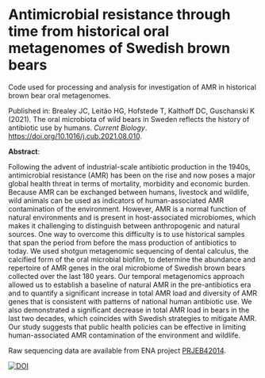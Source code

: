 # Antimicrobial resistance through time from historical oral metagenomes of Swedish brown bears

Code used for processing and analysis for investigation of AMR in historical brown bear oral metagenomes.

Published in: Brealey JC, Leitão HG, Hofstede T, Kalthoff DC, Guschanski K (2021). The oral microbiota of wild bears in Sweden reflects the history of antibiotic use by humans. *Current Biology*. https://doi.org/10.1016/j.cub.2021.08.010.

**Abstract**:

Following the advent of industrial-scale antibiotic production in the 1940s, antimicrobial resistance (AMR) has been on the rise and now poses a major global health threat in terms of mortality, morbidity and economic burden. Because AMR can be exchanged between humans, livestock and wildlife, wild animals can be used as indicators of human-associated AMR contamination of the environment. However, AMR is a normal function of natural environments and is present in host-associated microbiomes, which makes it challenging to distinguish between anthropogenic and natural sources. One way to overcome this difficulty is to use historical samples that span the period from before the mass production of antibiotics to today. We used shotgun metagenomic sequencing of dental calculus, the calcified form of the oral microbial biofilm, to determine the abundance and repertoire of AMR genes in the oral microbiome of Swedish brown bears collected over the last 180 years. Our temporal metagenomics approach allowed us to establish a baseline of natural AMR in the pre-antibiotics era and to quantify a significant increase in total AMR load and diversity of AMR genes that is consistent with patterns of national human antibiotic use. We also demonstrated a significant decrease in total AMR load in bears in the last two decades, which coincides with Swedish strategies to mitigate AMR. Our study suggests that public health policies can be effective in limiting human-associated AMR contamination of the environment and wildlife.

Raw sequencing data are available from ENA project [PRJEB42014](https://www.ebi.ac.uk/ena/browser/view/PRJEB42014).

[![DOI](https://zenodo.org/badge/DOI/10.5281/zenodo.5498303.svg)](https://doi.org/10.5281/zenodo.5498303)
